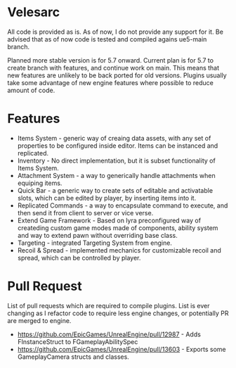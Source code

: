 # Velesarc

All code is provided as is. 
As of now, I do not provide any support for it.
Be advised that as of now code is tested and compiled agains ue5-main branch. 

Planned more stable version is for 5.7 onward. 
Current plan is for 5.7 to create branch with features, and continue work on main. This means that new features are unlikely to be back ported for old versions.
Plugins usually take some advantage of new engine features where possible to reduce amount of code.

# Features
* Items System - generic way of creaing data assets, with any set of properties to be configured inside editor. Items can be instanced and replicated.
* Inventory - No direct implementation, but it is subset functionality of Items System.
* Attachment System - a way to generically handle attachments when equiping items.
* Quick Bar - a generic way to create sets of editable and activatable slots, which can be edited by player, by inserting items into it.
* Replicated Commands - a way to encapsulate command to execute, and then send it from client to server or vice verse.
* Extend Game Framework - Based on lyra preconfigured way of createding custom game modes made of components, ability system and way to extend pawn without overriding base class.
* Targeting - integrated Targeting System from engine.
* Recoil & Spread - implemented mechanics for customizable recoil and spread, which can be controlled by player.

# Pull Request

List of pull requests which are required to compile plugins. List is ever changing as I refactor code to require less engine changes, or potentially PR are merged to engine.

* https://github.com/EpicGames/UnrealEngine/pull/12987 - Adds FInstanceStruct to FGameplayAbilitySpec
* https://github.com/EpicGames/UnrealEngine/pull/13603 - Exports some GameplayCamera structs and classes.
